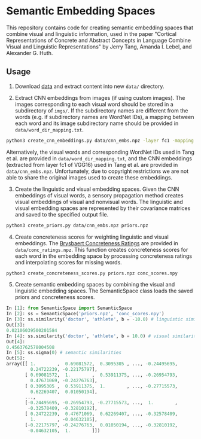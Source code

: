# Semantic Embedding Spaces

This repository contains code for creating semantic embedding spaces that combine visual and linguistic information, used in the paper "Cortical Representations of Concrete and Abstract Concepts in Language Combine Visual and Linguistic Representations" by Jerry Tang, Amanda I. Lebel, and Alexander G. Huth.  

## Usage

1. Download [data](https://utexas.box.com/shared/static/9s0kymmfpx5vc7lg8o2l47uxjim8bw2t.zip) and extract content into new `data/` directory. 

2. Extract CNN embeddings from images (if using custom images). The images corresponding to each visual word should be stored in a subdirectory of `imgs/`. If the subdirectory names are different from the words (e.g. if subdirectory names are WordNet IDs), a mapping between each word and its image subdirectory name should be provided in `data/word_dir_mapping.txt`. 

```bash
python3 create_cnn_embeddings.py data/cnn_embs.npz -layer fc1 -mapping data/word_dir_mapping.txt
```

Alternatively, the visual words and corresponding WordNet IDs used in Tang et al. are provided in `data/word_dir_mapping.txt`, and the CNN embeddings (extracted from layer fc1 of VGG16) used in Tang et al. are provided in `data/cnn_embs.npz`. Unfortunately, due to copyright restrictions we are not able to share the original images used to create these embeddings.

3. Create the linguistic and visual embedding spaces. Given the CNN embeddings of visual words, a sensory propagation method creates visual embeddings of visual and nonvisual words. The linguistic and visual embedding spaces are represented by their covariance matrices and saved to the specified output file. 

```bash
python3 create_priors.py data/cnn_embs.npz priors.npz
```

4. Create concreteness scores for weighting linguistic and visual embeddings. The [Brysbaert Concreteness Ratings](https://www.ncbi.nlm.nih.gov/pubmed/24142837) are provided in `data/conc_ratings.npz`. This function creates concreteness scores for each word in the embedding space by processing concreteness ratings and interpolating scores for missing words. 

```bash
python3 create_concreteness_scores.py priors.npz conc_scores.npy
```

5. Create semantic embedding spaces by combining the visual and linguistic embedding spaces. The SemanticSpace class loads the saved priors and concreteness scores. 

```python
In [1]: from SemanticSpace import SemanticSpace
In [2]: ss = SemanticSpace('priors.npz', 'conc_scores.npy')
In [3]: ss.similarity('doctor', 'athlete', b = -10.0) # linguistic similarity
Out[3]:
0.02106039500201584
In [4]: ss.similarity('doctor', 'athlete', b = 10.0) # visual similarity
Out[4]:
0.4563762578004508
In [5]: ss.sigma(0) # semantic similarities
Out[5]:
array([[ 1.        ,  0.69081572,  0.3095305 , ..., -0.24495695,
         0.24722239, -0.22175797],
       [ 0.69081572,  1.        ,  0.53911375, ..., -0.26954793,
         0.47671069, -0.24276763],
       [ 0.3095305 ,  0.53911375,  1.        , ..., -0.27715573,
         0.62269407,  0.01050194],
       ...,
       [-0.24495695, -0.26954793, -0.27715573, ...,  1.        ,
        -0.32578409, -0.32810192],
       [ 0.24722239,  0.47671069,  0.62269407, ..., -0.32578409,
         1.        , -0.04632105],
       [-0.22175797, -0.24276763,  0.01050194, ..., -0.32810192,
        -0.04632105,  1.        ]])
```
